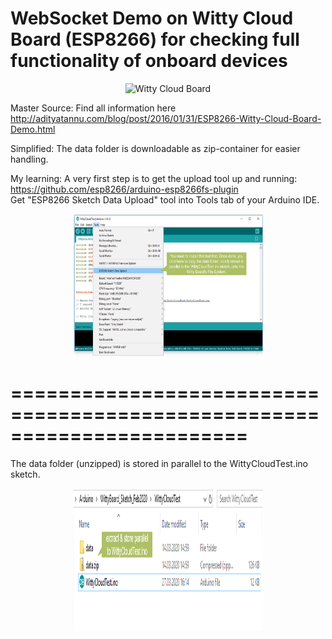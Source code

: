 WebSocket Demo on Witty Cloud Board (ESP8266) for checking full functionality of onboard devices
================================================================================================

<p align="center">
<img src="https://cloud.githubusercontent.com/assets/744810/12700003/5ac3cf0a-c786-11e5-93c3-5b146e50b894.jpg" alt="Witty Cloud Board" style="width:304px;height:228px;">
</p>

Master Source: Find all information here http://adityatannu.com/blog/post/2016/01/31/ESP8266-Witty-Cloud-Board-Demo.html

Simplified: The data folder is downloadable as zip-container for easier handling.

My learning: A very first step is to get the upload tool up and running:
https://github.com/esp8266/arduino-esp8266fs-plugin  
Get "ESP8266 Sketch Data Upload" tool into Tools tab of your Arduino IDE.

<p align="center">
<img src="https://github.com/Mergenth/WittyCloudTest/blob/master/upload_tool_for_the_unzipped_data_folder.png" alt="ESP8266 Sketch Data Upload" style="width:304px;height:228px;">
</p>

========================================================================
========================================================================

The data folder (unzipped) is stored in parallel to the WittyCloudTest.ino sketch.
<p align="center">
<img src="https://github.com/Mergenth/WittyCloudTest/blob/master/data.zip_Storage_Location_for_WittyCloudTest.png" alt="Folder structure for unzipped data folder storage" style="width:304px;height:228px;">
</p>
